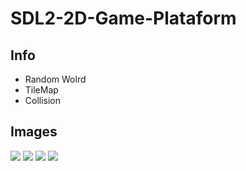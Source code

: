 # SDL2-2D-Game-Plataform

## Info
- Random Wolrd
- TileMap
- Collision

## Images
<img src="prints/image_1prints/image_1.png"/>
<img src="prints/image_1prints/image_2.png"/>
<img src="prints/image_1prints/image_3.png"/>
<img src="prints/image_1prints/image_4.png"/>
